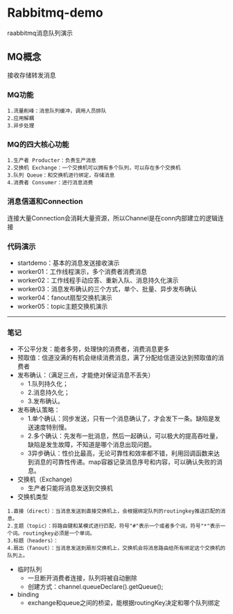 # Rabbitmq-demo
raabbitmq消息队列演示

## MQ概念

接收存储转发消息

### MQ功能

````
1.流量削峰：消息队列缓冲，调用人员排队
2.应用解耦
3.异步处理
````

### MQ的四大核心功能
````
1.生产者 Producter：负责生产消息
2.交换机 Exchange：一个交换机可以拥有多个队列，可以存在多个交换机
3.队列 Queue：和交换机进行绑定，存储消息
4.消费者 Consumer：进行消息消费
````

### 消息信道和Connection

连接大量Connection会消耗大量资源，所以Channel是在conn内部建立的逻辑连接

### 代码演示

- startdemo：基本的消息发送接收演示
- worker01：工作线程演示，多个消费者消费消息
- worker02：工作线程手动应答、重新入队、消息持久化演示      
- worker03：消息发布确认的三个方式，单个、批量、异步发布确认
- worker04：fanout扇型交换机演示
- worker05：topic主题交换机演示

---

### 笔记   

- 不公平分发：能者多劳，处理快的消费者，消费消息更多
- 预取值：信道没满的有机会继续消费消息，满了分配给信道没达到预取值的消费者
- 发布确认：（满足三点，才能绝对保证消息不丢失）
    * 1.队列持久化；
    * 2.消息持久化；
    * 3.发布确认。
- 发布确认策略：
    * 1.单个确认：同步发送，只有一个消息确认了，才会发下一条。缺陷是发送速度特别慢。
    * 2.多个确认：先发布一批消息，然后一起确认，可以极大的提高吞吐量，缺陷是发生故障，不知道是哪个消息出现问题。    
    * 3异步确认：性价比最高，无论可靠性和效率都不错，利用回调函数来达到消息的可靠性传递。map容器记录消息序号和内容，可以确认失败的消息。
- 交换机（Exchange)
    * 生产者只能将消息发送到交换机
- 交换机类型
````
1.直接（direct）：当消息发送到直接交换机上，会根据绑定队列的routingkey推送匹配的消息。
2.主题（topic）：将路由键和某模式进行匹配，符号"#"表示一个或者多个词，符号"*"表示一个词。routingkey必须是一个单词。
3.标题（headers）：
4.扇出（fanout）：当消息发送到扇形交换机上，交换机会将消息路由给所有绑定这个交换机的队列上。
````

- 临时队列
    * 一旦断开消费者连接，队列将被自动删除
    * 创建方式：channel.queueDeclare().getQueue();
- binding
    * exchange和queue之间的桥梁，能根据routingKey决定和哪个队列绑定